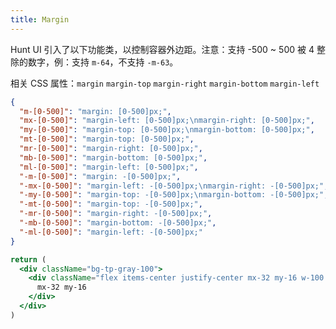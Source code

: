 ```yaml
---
title: Margin
---
```


Hunt UI 引入了以下功能类，以控制容器外边距。注意：支持 -500 ~ 500 被 4 整除的数字，例：支持 `m-64`，不支持 `-m-63`。

相关 CSS 属性：`margin` `margin-top` `margin-right` `margin-bottom` `margin-left`

```json classes
{
  "m-[0-500]": "margin: [0-500]px;",
  "mx-[0-500]": "margin-left: [0-500]px;\nmargin-right: [0-500]px;",
  "my-[0-500]": "margin-top: [0-500]px;\nmargin-bottom: [0-500]px;",
  "mt-[0-500]": "margin-top: [0-500]px;",
  "mr-[0-500]": "margin-right: [0-500]px;",
  "mb-[0-500]": "margin-bottom: [0-500]px;",
  "ml-[0-500]": "margin-left: [0-500]px;",
  "-m-[0-500]": "margin: -[0-500]px;",
  "-mx-[0-500]": "margin-left: -[0-500]px;\nmargin-right: -[0-500]px;",
  "-my-[0-500]": "margin-top: -[0-500]px;\nmargin-bottom: -[0-500]px;",
  "-mt-[0-500]": "margin-top: -[0-500]px;",
  "-mr-[0-500]": "margin-right: -[0-500]px;",
  "-mb-[0-500]": "margin-bottom: -[0-500]px;",
  "-ml-[0-500]": "margin-left: -[0-500]px;"
}
```

```jsx acss
return (
  <div className="bg-tp-gray-100">
    <div className="flex items-center justify-center mx-32 my-16 w-100 h-100 text-white bg-green">
      mx-32 my-16
    </div>
  </div>
)
```
